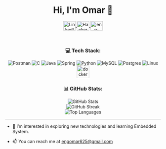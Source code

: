 <h1 align="center">Hi, I'm Omar 👋</h1>

<p align="center">
  <a href="https://www.linkedin.com/in/eng-omar-pro">
    <img align="center" src="https://raw.githubusercontent.com/rahuldkjain/github-profile-readme-generator/master/src/images/icons/Social/linked-in-alt.svg" alt="LinkedIn" height="30" width="40" />
  </a>
  <a href="https://www.hackerrank.com/engomar">
    <img align="center" src="https://raw.githubusercontent.com/rahuldkjain/github-profile-readme-generator/master/src/images/icons/Social/hackerrank.svg" alt="HackerRank" height="30" width="40" />
  </a>
  <a href="https://www.leetcode.com/eng-omar-pro" target="blank">
    <img align="center" src="https://raw.githubusercontent.com/rahuldkjain/github-profile-readme-generator/master/src/images/icons/Social/leet-code.svg" alt="eng-omar-pro" height="30" width="40" />
  </a>
</p>

<br />

<h3 align="center">💻 Tech Stack:</h3>

<p align="center">
  <img src="https://img.shields.io/badge/Postman-FF6C37?style=for-the-badge&logo=postman&logoColor=white" alt="Postman" />
  <img src="https://img.shields.io/badge/c-%2300599C.svg?style=for-the-badge&logo=c&logoColor=white" alt="C" />
  <img src="https://img.shields.io/badge/java-%23ED8B00.svg?style=for-the-badge&logo=openjdk&logoColor=white" alt="Java" />
  <img src="https://img.shields.io/badge/spring-%236DB33F.svg?style=for-the-badge&logo=spring&logoColor=white" alt="Spring" />
  <img src="https://img.shields.io/badge/Python-14354C?style=for-the-badge&logo=python&logoColor=white" alt="Python" />
  <img src="https://img.shields.io/badge/mysql-%2300000f.svg?style=for-the-badge&logo=mysql&logoColor=white" alt="MySQL" />
  <img src="https://img.shields.io/badge/postgres-%23316192.svg?style=for-the-badge&logo=postgresql&logoColor=white" alt="Postgres" />
  <img src="https://img.shields.io/badge/Linux-FCC624?style=for-the-badge&logo=linux&logoColor=black" alt="Linux" />
  <img src="https://img.shields.io/badge/Docker-2496ED?logo=docker&logoColor=white" alt="docker" width="40" height="40" />
</p>


<h3 align="center">📊 GitHub Stats:</h3>

<p align="center">
  <img src="https://github-readme-stats.vercel.app/api?username=omarhassan2&theme=dark&hide_border=false&include_all_commits=false&count_private=false" alt="GitHub Stats" /><br/>
  <img src="https://github-readme-streak-stats.herokuapp.com/?user=omarhassan2&theme=dark&hide_border=false" alt="GitHub Streak" /><br/>
  <img src="https://github-readme-stats.vercel.app/api/top-langs/?username=omarhassan2&theme=dark&hide_border=false&include_all_commits=false&count_private=false&layout=compact" alt="Top Languages" />
</p>

---

<!-- Proudly created with GPRM (https://gprm.itsvg.in) -->

- 👀 I’m interested in exploring new technologies and learning Embedded System.

- 📫 You can reach me at engomar625@gmail.com
